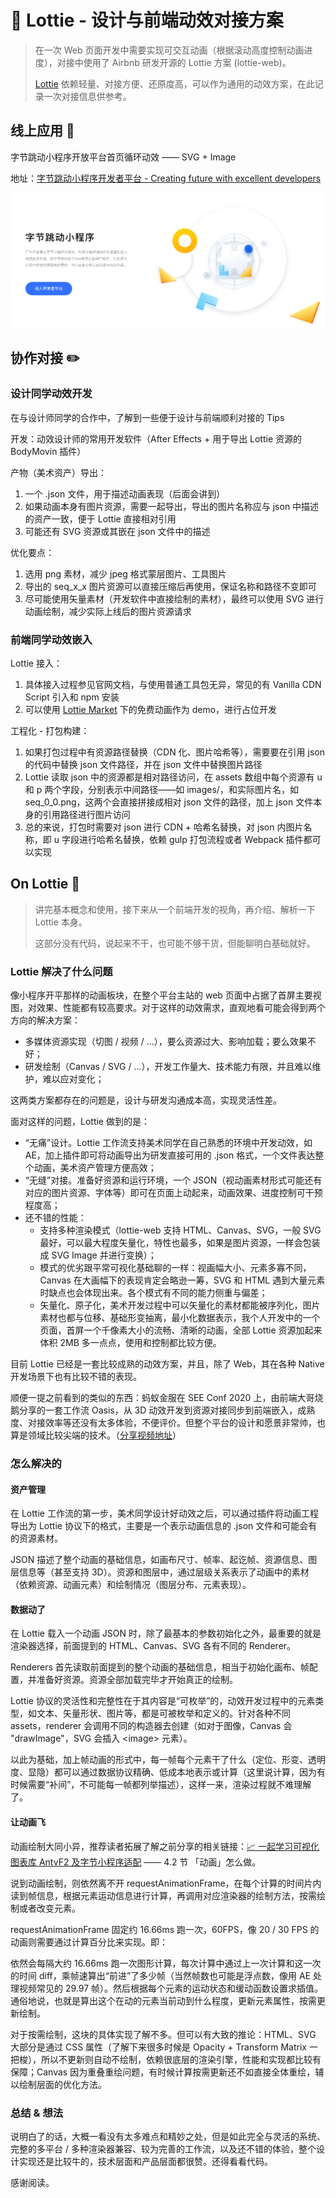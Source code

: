 # 🎨 Lottie - 设计与前端动效对接方案

> 在一次 Web 页面开发中需要实现可交互动画（根据滚动高度控制动画进度），对接中使用了 Airbnb 研发开源的 Lottie 方案 (lottie-web)。
>
> [Lottie](https://airbnb.io/lottie) 依赖轻量、对接方便、还原度高，可以作为通用的动效方案，在此记录一次对接信息供参考。

## 线上应用 🌰

字节跳动小程序开放平台首页循环动效 —— SVG + Image

地址：[字节跳动小程序开发者平台 - Creating future with excellent developers](https://microapp.bytedance.com/)

![字节跳动小程序开平首页 Lottie 动画](./source/bd-microapp-example.png)

## 协作对接 ✏️

### 设计同学动效开发

在与设计师同学的合作中，了解到一些便于设计与前端顺利对接的 Tips

开发：动效设计师的常用开发软件（After Effects + 用于导出 Lottie 资源的 BodyMovin 插件）

产物（美术资产）导出：

1. 一个 .json 文件，用于描述动画表现（后面会讲到）
2. 如果动画本身有图片资源，需要一起导出，导出的图片名称应与 json 中描述的资产一致，便于 Lottie 直接相对引用
3. 可能还有 SVG 资源或其嵌在 json 文件中的描述

优化要点：

1. 选用 png 素材，减少 jpeg 格式蒙层图片、工具图片
2. 导出的 seq_x_x 图片资源可以直接压缩后再使用，保证名称和路径不变即可
3. 尽可能使用矢量素材（开发软件中直接绘制的素材），最终可以使用 SVG 进行动画绘制，减少实际上线后的图片资源请求

### 前端同学动效嵌入

Lottie 接入：

1. 具体接入过程参见官网文档，与使用普通工具包无异，常见的有 Vanilla CDN Script 引入和 npm 安装
2. 可以使用 [Lottie Market](https://lottiefiles.com/marketplace) 下的免费动画作为 demo，进行占位开发

工程化 - 打包构建：

1. 如果打包过程中有资源路径替换（CDN 化、图片哈希等），需要要在引用 json 的代码中替换 json 文件路径，并在 json 文件中替换图片路径
2. Lottie 读取 json 中的资源都是相对路径访问，在 assets 数组中每个资源有 u 和 p 两个字段，分别表示中间路径——如 images/，和实际图片名，如 seq_0_0.png，这两个会直接拼接成相对 json 文件的路径，加上 json 文件本身的引用路径进行图片访问
3. 总的来说，打包时需要对 json 进行 CDN + 哈希名替换，对 json 内图片名称，即 u 字段进行哈希名替换，依赖 gulp 打包流程或者 Webpack 插件都可以实现

## On Lottie 👾

> 讲完基本概念和使用，接下来从一个前端开发的视角，再介绍、解析一下 Lottie 本身。
>
> 这部分没有代码，说起来不干，也可能不够干货，但能聊明白基础就好。

### Lottie 解决了什么问题

像小程序开平那样的动画板块，在整个平台主站的 web 页面中占据了首屏主要视图，对效果、性能都有较高要求。对于这样的动效需求，直观地看可能会得到两个方向的解决方案：

- 多媒体资源实现（切图 / 视频 / ...），要么资源过大、影响加载；要么效果不好；
- 研发绘制（Canvas / SVG / ...），开发工作量大、技术能力有限，并且难以维护，难以应对变化；

这两类方案都存在的问题是，设计与研发沟通成本高，实现灵活性差。

面对这样的问题，Lottie 做到的是：

- “无痛”设计。Lottie 工作流支持美术同学在自己熟悉的环境中开发动效，如 AE，加上插件即可将动画导出为研发直接可用的 .json 格式，一个文件表达整个动画，美术资产管理方便高效；
- “无缝”对接。准备好资源和运行环境，一个 JSON（视动画素材形式可能还有对应的图片资源、字体等）即可在页面上动起来，动画效果、进度控制可干预程度高；
- 还不错的性能：
  - 支持多种渲染模式（lottie-web 支持 HTML、Canvas、SVG，一般 SVG 最好，可以最大程度矢量化，特性也最多，如果是图片资源，一样会包装成 SVG Image 并进行变换）；
  - 模式的优劣跟平常可视化基础聊的一样：视画幅大小、元素多寡不同，Canvas 在大画幅下的表现肯定会略逊一筹，SVG 和 HTML 遇到大量元素时缺点也会体现出来。各个模式有不同的能力侧重与偏差；
  - 矢量化、原子化，美术开发过程中可以矢量化的素材都能被序列化，图片素材也都与位移、基础形变抽离，最小化数据表示，我个人开发中的一个页面，首屏一个千像素大小的流畅、清晰的动画，全部 Lottie 资源加起来体积 2MB 多一点点，使用和控制都比较方便。

目前 Lottie 已经是一套比较成熟的动效方案，并且，除了 Web，其在各种 Native 开发场景下也有比较不错的表现。

顺便一提之前看到的类似的东西：蚂蚁金服在 SEE Conf 2020 上，由前端大哥烧鹅分享的一套工作流 Oasis，从 3D 动效开发到资源对接同步到前端嵌入，成熟度、对接效率等还没有太多体验，不便评价。但整个平台的设计和愿景非常帅，也算是领域比较尖端的技术。（[分享视频地址](https://www.bilibili.com/video/BV1FJ411H7Gr)）

### 怎么解决的

#### 资产管理

在 Lottie 工作流的第一步，美术同学设计好动效之后，可以通过插件将动画工程导出为 Lottie 协议下的格式，主要是一个表示动画信息的 .json 文件和可能会有的资源素材。

JSON 描述了整个动画的基础信息，如画布尺寸、帧率、起讫帧、资源信息、图层信息等（甚至支持 3D）。资源和图层中，通过层级关系表示了动画中的素材（依赖资源、动画元素）和绘制情况（图层分布、元素表现）。

#### 数据动了

在 Lottie 载入一个动画 JSON 时，除了最基本的参数初始化之外，最重要的就是渲染器选择，前面提到的 HTML、Canvas、SVG 各有不同的 Renderer。

Renderers 首先读取前面提到的整个动画的基础信息，相当于初始化画布、帧配置，并准备好资源。资源全部加载完毕才开始真正的绘制。

Lottie 协议的灵活性和完整性在于其内容是“可枚举”的，动效开发过程中的元素类型，如文本、矢量形状、图片等，都是可被枚举和定义的。针对各种不同 assets，renderer 会调用不同的构造器去创建（如对于图像，Canvas 会 "drawImage"，SVG 会插入 \<image\> 元素）。

以此为基础，加上帧动画的形式中，每一帧每个元素干了什么（定位、形变、透明度、显隐）都可以通过数据协议精确、低成本地表示或计算（这里说计算，因为有时候需要“补间”，不可能每一帧都列举描述），这样一来，渲染过程就不难理解了。

#### 让动画飞

动画绘制大同小异，推荐读者拓展了解之前分享的相关链接：[📈 一起学习可视化图表库 AntvF2 及字节小程序适配](../1-AntvF2_BytedanceMicroApp/📈一起学习可视化图表库AntvF2及字节小程序适配.md) —— 4.2 节 「动画」怎么做。

说到动画绘制，则依然离不开 requestAnimationFrame，在每个计算的时间片内读到帧信息，根据元素运动信息进行计算，再调用对应渲染器的绘制方法，按需绘制或者改变元素。

requestAnimationFrame 固定约 16.66ms 跑一次，60FPS，像 20 / 30 FPS 的动画则需要通过计算百分比来实现。即：

依然会每隔大约 16.66ms 跑一次图形计算，每次计算中通过上一次计算和这一次的时间 diff，乘帧速算出“前进”了多少帧（当然帧数也可能是浮点数，像用 AE 处理视频常见的 29.97 帧）。然后根据每个元素的运动状态和缓动函数设置求插值。通俗地说，也就是算出这个在动的元素当前动到什么程度，更新元素属性，按需更新绘制。

对于按需绘制，这块的具体实现了解不多。但可以有大致的推论：HTML、SVG 大部分是通过 CSS 属性（了解下来很多时候是 Opacity + Transform Matrix 一把梭），所以不更新则自动不绘制，依赖很底层的渲染引擎，性能和实现都比较有保障；Canvas 因为重叠重绘问题，有时候计算按需更新还不如直接全体重绘，辅以绘制层面的优化方法。

### 总结 & 想法

说明白了的话，大概一看没有太多难点和精妙之处，但是如此完全与灵活的系统、完整的多平台 / 多种渲染器兼容、较为完善的工作流，以及还不错的体验，整个设计实现还是比较牛的，技术层面和产品层面都很赞。还得看看代码。

感谢阅读。
